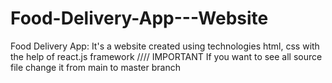 # Food-Delivery-App---Website
Food Delivery App: It's a  website created using technologies html, css with the help of react.js framework 
////  IMPORTANT
If you want to see all source file change it from main to master branch
